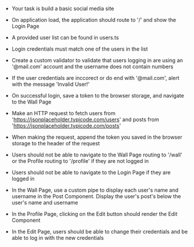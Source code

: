 - Your task is build a basic social media site

- On application load, the application should route to '/' and show the Login Page

- A provided user list can be found in users.ts

- Login credentials must match one of the users in the list

- Create a custom validator to validate that users logging in are using an '@mail.com' account and the username does not contain numbers

- If the user credentials are inccorect or do end with '@mail.com', alert with the message 'Invalid User!'

- On successful login, save a token to the browser storage, and navigate to the Wall Page

- Make an HTTP request to fetch users from 'https://jsonplaceholder.typicode.com/users' and posts from 'https://jsonplaceholder.typicode.com/posts'

- When making the request, append the token you saved in the browser storage to the header of the request

- Users should not be able to navigate to the Wall Page routing to '/wall' or the Profile routing to '/profile' if they are not logged in

- Users should not be able to navigate to the Login Page if they are logged in

- In the Wall Page, use a custom pipe to display each user's name and username in the Post Component. Display the user's post's below the user's name and username

- In the Profile Page, clicking on the Edit button should render the Edit Component

- In the Edit Page, users should be able to change their credentials and be able to log in with the new credentials

